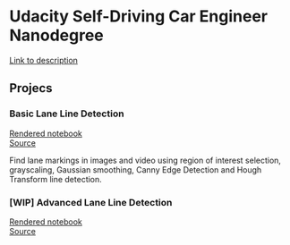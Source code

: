 # Udacity Self-Driving Car Engineer Nanodegree

[Link to description](https://www.udacity.com/course/self-driving-car-engineer-nanodegree--nd013)


## Projecs

### Basic Lane Line Detection
[Rendered notebook](http://nbviewer.jupyter.org/github/markmisener/udacity-self-driving-car-engineer/blob/master/p1-find-lane-lines/P1.ipynb)  
[Source](https://github.com/markmisener/udacity-self-driving-car-engineer/tree/master/p1-find-lane-lines)

Find lane markings in images and video using region of interest selection, grayscaling, Gaussian smoothing, Canny Edge Detection and Hough Transform line detection.

### [WIP] Advanced Lane Line Detection

[Rendered notebook]()  
[Source]()

